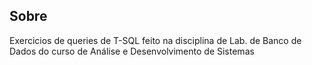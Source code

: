 ## Sobre 
Exercicios de queries de T-SQL feito na disciplina de Lab. de Banco de Dados do curso de Análise e Desenvolvimento de Sistemas
